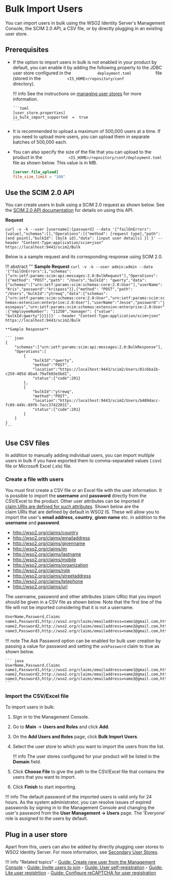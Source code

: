 # Bulk Import Users

You can import users in bulk using the WSO2 Identity Server's Management Console, the SCIM 2.0 API, a CSV file, or by directly plugging in an existing user store.

## Prerequisites

-   If the option to import users in bulk is not enabled in your product
    by default, you can enable it by adding the following property to
    the JDBC user store configured in the
    `            deployment.toml           ` file (stored in the
    `            <IS_HOME>/repository/conf           ` directory).
    
    !!! info
        See the instructions on [managing user stores]({{base_path}}/deploy/configure-the-primary-user-store) for more information.

        ```toml
        [user_store.properties]
        is_bulk_import_supported  =  true
        ```

-   It is recommended to upload a maximum of 500,000 users at a time. If
    you need to upload more users, you can upload them in separate
    batches of 500,000 each.
-   You can also specify the size of the file that you can upload to the
    product in the
    `            <IS_HOME>/repository/conf/deployment.toml           `
    file as shown below. This value is in MB.

    ``` toml
    [server.file_upload]
    file_size_limit = "100"
    ```

## Use the SCIM 2.0 API

You can create users in bulk using a SCIM 2.0 request as shown below. See the [SCIM 2.0 API documentation]({{base_path}}/apis/scim2-rest-apis) for details on using this API.

**Request**

```curl
curl -v -k --user [username]:[password] --data '{"failOnErrors": [value],"schemas":[],"Operations":[{"method": [request type],"path": [end point],"bulkId": [bulk id],"data": [input user details] }] }' --header "Content-Type:application/scim+json" https://localhost:9443/scim2/Bulk
```

Below is a sample request and its corresponding response using SCIM 2.0. 

!!! abstract ""
    **Sample Request**
    ```
    curl -v -k --user admin:admin --data '{"failOnErrors":1,"schemas":["urn:ietf:params:scim:api:messages:2.0:BulkRequest"],"Operations":[{"method": "POST","path": "/Users","bulkId": "qwerty","data":{"schemas":["urn:ietf:params:scim:schemas:core:2.0:User"],"userName": "Kris","password":"krispass"}},{"method": "POST","path": "/Users","bulkId":"ytrewq","data":{"schemas":["urn:ietf:params:scim:schemas:core:2.0:User","urn:ietf:params:scim:schemas:extension:enterprise:2.0:User"],"userName":"Jesse","password":"jessepass","urn:ietf:params:scim:schemas:extension:enterprise:2.0:User":{"employeeNumber": "11250","manager": {"value": "bulkId:qwerty"}}}}]}' --header "Content-Type:application/scim+json" https://localhost:9443/scim2/Bulk
    ```

    **Sample Response**

    ``` json
    {
        "schemas":["urn:ietf:params:scim:api:messages:2.0:BulkResponse"],
        "Operations":[
            {
                "bulkId":"qwerty",
                "method":"POST",
                "location":"https://localhost:9443/scim2/Users/81cbba1b-c259-485d-8ba4-79afb03e5bd1",
                "status":{"code":201}
            },
            {
                "bulkId":"ytrewq",
                "method":"POST",
                "location":"https://localhost:9443/scim2/Users/b489dacc-fc89-449c-89f6-7acc37422031",
                "status":{"code":201}
            }
        ]
    }
    ```

## Use CSV files

In addition to manually adding individual users, you can import multiple
users in bulk if you have exported them to comma-separated values (.csv)
file or Microsoft Excel (.xls) file.

### Create a file with users

You must first create a CSV file or an Excel file with the user
information. It is possible to import the **username** and **password**
directly from the CSV/Excel to the product. Other user attributes can be
imported if [claim URls are defined for such
attributes]({{base_path}}/guides/dialects/add-claim-mapping). Shown below are the
claim URls that are defined by default in WSO2 IS. These will allow you
to import the user's **email address**, **country**, **given name**
etc. in addition to the **username** and **password**.

-   http://wso2.org/claims/country
-   http://wso2.org/claims/emailaddress
-   http://wso2.org/claims/givenname
-   http://wso2.org/claims/im
-   http://wso2.org/claims/lastname
-   http://wso2.org/claims/mobile
-   http://wso2.org/claims/organization
-   http://wso2.org/claims/role
-   http://wso2.org/claims/streetaddress
-   http://wso2.org/claims/telephone
-   http://wso2.org/claims/url

The username, password and other attributes (claim URls) that you import should be given in a CSV file as shown below. Note that the first line of the file will not be imported considering that it is not a username.

``` bash
UserName,Password,Claims
name1,Password1,http://wso2.org/claims/emailaddress=name1@gmail.com,http://wso2.org/claims/country=France
name2,Password2,http://wso2.org/claims/emailaddress=name2@gmail.com,http://wso2.org/claims/country=France
name3,Password3,http://wso2.org/claims/emailaddress=name3@gmail.com,http://wso2.org/claims/country=France
```

!!! note
    The Ask Password option can be enabled for bulk user creation by passing a value for password and setting the `askPassword` claim to true as shown below.
    
    ``` java
    UserName,Password,Claims
    name1,Password1,http://wso2.org/claims/emailaddress=name1@gmail.com,http://wso2.org/claims/country=France
    name2,Password2,http://wso2.org/claims/emailaddress=name2@gmail.com,http://wso2.org/claims/country=France     	     name3,Password3,http://wso2.org/claims/emailaddress=name3@gmail.com,http://wso2.org/claims/country=France,http://wso2.org/claims/identity/askPassword=true
    ```

### Import the CSV/Excel file

To import users in bulk:

1.  Sign in to the Management Console.
2.  Go to **Main** -> **Users and Roles** and click **Add**.
3.  On the **Add Users and Roles** page, click **Bulk Import Users**.
4.  Select the user store to which you want to import the users from the list.

    !!! info
        The user stores configured for your product will be listed in the **Domain** field.

5.  Click **Choose File** to give the path to the CSV/Excel file that
    contains the users that you want to import.
6.  Click **Finish** to start importing.

!!! info
    The default password of the imported users is valid only for 24 hours. As the system administrator, you can resolve issues of expired passwords by signing in to the Management Console and changing the user's password from the **User Management -> Users** page. The 'Everyone' role is assigned to the users by default.

## Plug in a user store

Apart from this, users can also be added by directly plugging user stores to WSO2 Identity Server. For more information, see [Secondary User Stores]({{base_path}}/deploy/configure-secondary-user-stores/).

!!! info "Related topics"
    - [Guide: Create new user from the Management Console]({{base_path}}/guides/identity-lifecycles/admin-creation-workflow) 
    - [Guide: Invite users to join]({{base_path}}/guides/identity-lifecycles/invitation-workflow) 
    - [Guide: User self-registration]({{base_path}}/guides/identity-lifecycles/self-registration-workflow)
    - [Guide: Lite user registrtion]({{base_path}}/guides/identity-lifecycles/lite-user-registration)
    - [Guide: Configure reCAPTCHA for user registration]({{base_path}}/guides/identity-lifecycles/configure-recaptcha-for-self-registration)
    
